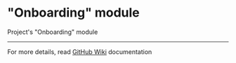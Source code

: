 # "Onboarding" module

Project's "Onboarding" module

---

For more details, read [GitHub Wiki](https://github.com/iCookbook/Onboarding/wiki) documentation
